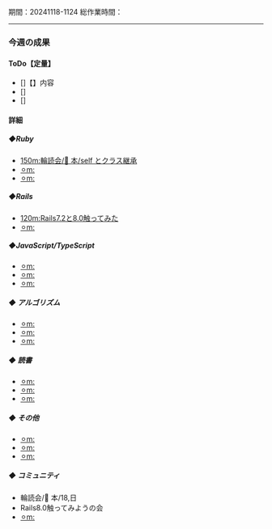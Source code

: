 期間：20241118-1124
総作業時間：

---

### 今週の成果

#### ToDo【定量】

- []【】内容
- []
- []

#### 詳細

##### ◆Ruby

- [150m:輪読会/🍒 本/self とクラス継承](https://github.com/yu-ka3028/TIL/blob/main/Ruby/202411181245.md)
- [⚪︎m:]()
- [⚪︎m:]()

##### ◆Rails
- [120m:Rails7.2と8.0触ってみた](https://github.com/yu-ka3028/TIL/blob/main/Rails/202411191400_Rails7.2_8.0.md)
- [⚪︎m:]()

##### ◆JavaScript/TypeScript

- [⚪︎m:]()
- [⚪︎m:]()
- [⚪︎m:]()

##### ◆ アルゴリズム

- [⚪︎m:]()
- [⚪︎m:]()
- [⚪︎m:]()

##### ◆ 読書

- [⚪︎m:]()
- [⚪︎m:]()
- [⚪︎m:]()

##### ◆ その他

- [⚪︎m:]()
- [⚪︎m:]()
- [⚪︎m:]()

##### ◆ コミュニティ

- 輪読会/🍒 本/18,日
- Rails8.0触ってみようの会
- [⚪︎m:]()
